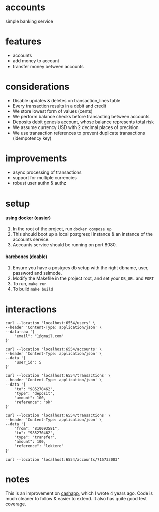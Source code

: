 # accounts
simple banking service 

# features
- accounts
- add money to account
- transfer money between accounts

# considerations 
- Disable updates & deletes on transaction_lines table
- Every transaction results in a debit and credit
- We store lowest form of values (cents)
- We perform balance checks before transacting between accounts
- Deposits debit genesis account, whose balance represents total risk
- We assume currency USD with 2 decimal places of precision
- We use transaction references to prevent duplicate transactions (idempotency key)

# improvements
- async processing of transactions
- support for multiple currencies
- robust user authn & authz

# setup
#### using docker (easier)
1. In the root of the project, run `docker compose up`
2. This should boot up a local postgresql instance & an instance of the accounts service.
3. Accounts service should be running on port 8080.

#### barebones (doable)
1. Ensure you have a postgres db setup with the right dbname, user, password and sslmode.
2. Modify the Makefile in the project root, and set your `DB_URL` and `PORT`
3. To run, `make run`
3. To build `make build`


# interactions
```
curl --location 'localhost:6554/users' \
--header 'Content-Type: application/json' \
--data-raw '{
    "email": "1@gmail.com"
}'

curl --location 'localhost:6554/accounts' \
--header 'Content-Type: application/json' \
--data '{
    "user_id": 5
}'

curl --location 'localhost:6554/transactions' \
--header 'Content-Type: application/json' \
--data '{
    "to": "985270462",
    "type": "deposit",
    "amount": 100,
    "reference": "ok"
}'

curl --location 'localhost:6554/transactions' \
--header 'Content-Type: application/json' \
--data '{
    "from": "810093581",
    "to": "985270462",
    "type": "transfer",
    "amount": 100,
    "reference": "lekkero"
}'

curl --location 'localhost:6554/accounts/715733003'
```

# notes
This is an improvement on [cashapp](https://github.com/gwuah/cashapp), which I wrote 4 years ago. Code is much cleaner to follow & easier to extend. It also has quite good test coverage.